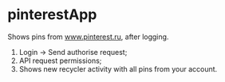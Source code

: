 # pinterestApp
Shows pins from www.pinterest.ru, after logging.

1) Login -> Send authorise request;
2) API request permissions;
3) Shows new recycler activity with all pins from your account.
